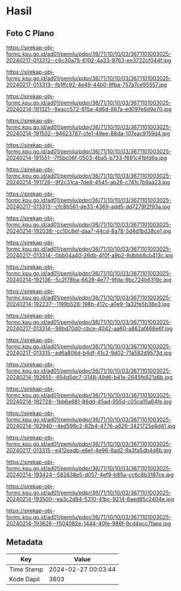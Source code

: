 # Hasil

## Foto C Plano

https://sirekap-obj-formc.kpu.go.id/ad01/pemilu/pdpr/36/71/10/10/03/3671101003025-20240217-013312--c6c30a75-6102-4a33-9763-ee3722cf044f.jpg

https://sirekap-obj-formc.kpu.go.id/ad01/pemilu/pdpr/36/71/10/10/03/3671101003025-20240217-013313--fb1ffc92-4e49-44b0-9fba-757a7ce95557.jpg

https://sirekap-obj-formc.kpu.go.id/ad01/pemilu/pdpr/36/71/10/10/03/3671101003025-20240214-191321--8eacc572-815a-4d6d-867a-ed097e6d9e70.jpg

https://sirekap-obj-formc.kpu.go.id/ad01/pemilu/pdpr/36/71/10/10/03/3671101003025-20240214-191502--94623787-cfe1-49ee-88da-107eac9159d4.jpg

https://sirekap-obj-formc.kpu.go.id/ad01/pemilu/pdpr/36/71/10/10/03/3671101003025-20240214-191551--7f5bc06f-0503-4ba5-b733-f691c41bfd6a.jpg

https://sirekap-obj-formc.kpu.go.id/ad01/pemilu/pdpr/36/71/10/10/03/3671101003025-20240214-191726--9f2c31ca-7de8-4545-ab26-c741c7b9aa23.jpg

https://sirekap-obj-formc.kpu.go.id/ad01/pemilu/pdpr/36/71/10/10/03/3671101003025-20240217-013313--cfc8b561-de33-4369-add5-dd7279f2f93a.jpg

https://sirekap-obj-formc.kpu.go.id/ad01/pemilu/pdpr/36/71/10/10/03/3671101003025-20240214-192038--cc10c8ef-daa7-44cd-8a78-5d4d1bd38ce1.jpg

https://sirekap-obj-formc.kpu.go.id/ad01/pemilu/pdpr/36/71/10/10/03/3671101003025-20240217-013314--0bb04a40-26db-4f0f-a9b2-8dbbb8cb413c.jpg

https://sirekap-obj-formc.kpu.go.id/ad01/pemilu/pdpr/36/71/10/10/03/3671101003025-20240214-192136--5c2f78ba-6628-4e77-9fda-9bc724b6319c.jpg

https://sirekap-obj-formc.kpu.go.id/ad01/pemilu/pdpr/36/71/10/10/03/3671101003025-20240214-192237--1199b528-198b-412c-a0e9-1a32fe5b38e3.jpg

https://sirekap-obj-formc.kpu.go.id/ad01/pemilu/pdpr/36/71/10/10/03/3671101003025-20240217-013314--98bd70d0-cbce-4042-aa60-a862af466e6f.jpg

https://sirekap-obj-formc.kpu.go.id/ad01/pemilu/pdpr/36/71/10/10/03/3671101003025-20240217-013315--ad6a806d-b4df-41c2-9d02-71a582d9573d.jpg

https://sirekap-obj-formc.kpu.go.id/ad01/pemilu/pdpr/36/71/10/10/03/3671101003025-20240214-192655--654d5dc7-3148-49d6-b41e-2645fe821a6b.jpg

https://sirekap-obj-formc.kpu.go.id/ad01/pemilu/pdpr/36/71/10/10/03/3671101003025-20240214-192728--1bb6e681-86dd-45ad-955d-c05ca15a64fe.jpg

https://sirekap-obj-formc.kpu.go.id/ad01/pemilu/pdpr/36/71/10/10/03/3671101003025-20240214-192940--4ed598c2-82b4-4776-a626-3421725e8d41.jpg

https://sirekap-obj-formc.kpu.go.id/ad01/pemilu/pdpr/36/71/10/10/03/3671101003025-20240217-013315--e412eadb-e6ef-4e96-8ad2-9a3fa5db4d6b.jpg

https://sirekap-obj-formc.kpu.go.id/ad01/pemilu/pdpr/36/71/10/10/03/3671101003025-20240214-193424--582838e5-d057-4ef9-b85a-cc6c8b3187ce.jpg

https://sirekap-obj-formc.kpu.go.id/ad01/pemilu/pdpr/36/71/10/10/03/3671101003025-20240214-193500--ea3c2d94-5310-41bc-9214-6aed85c2404e.jpg

https://sirekap-obj-formc.kpu.go.id/ad01/pemilu/pdpr/36/71/10/10/03/3671101003025-20240214-193626--f504082e-1444-40fe-986f-9cd4ecc7faee.jpg


## Metadata

| Key        | Value               |
| ---------- | ------------------- |
| Time Stamp | 2024-02-27 00:03:44 |
| Kode Dapil | 3603                |



